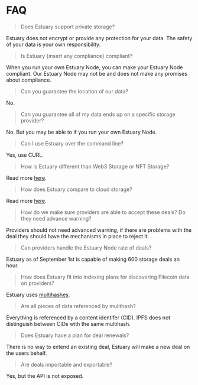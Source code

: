 # FAQ

> Does Estuary support private storage?

Estuary does not encrypt or provide any protection for your data. The safety of your data is your own responsibility.

> Is Estuary {insert any compliance} compliant?

When you run your own Estuary Node, you can make your Estuary Node compliant. Our Estuary Node may not be and does not make any promises about compliance.

> Can you guarantee the location of our data?

No.

> Can you guarantee all of my data ends up on a specific storage provider?

No. But you may be able to if you run your own Estuary Node.

> Can I use Estuary over the command line?

Yes, use CURL.

> How is Estuary different than Web3 Storage or NFT Storage?

Read more [here](https://estuary.tech/comparisons-web3).

> How does Estuary compare to cloud storage?

Read more [here](https://estuary.tech/comparisons).

> How do we make sure providers are able to accept these deals? Do they need advance warning?

Providers should not need advanced warning, if there are problems with the deal they should have the mechanisms in place to reject it.

> Can providers handle the Estuary Node rate of deals?

Estuary as of September 1st is capable of making 600 storage deals an hour.

> How does Estuary fit into indexing plans for discovering Filecoin data on providers?

Estuary uses [multihashes](https://multiformats.io/multihash/).

> Are all pieces of data referenced by mulithash?

Everything is referenced by a content identifer (CID). IPFS does not distinguish between CIDs with the same multihash.

> Does Estuary have a plan for deal renewals?

There is no way to extend an existing deal, Estuary will make a new deal on the users behalf.

> Are deals importable and exportable?

Yes, but the API is not exposed.

